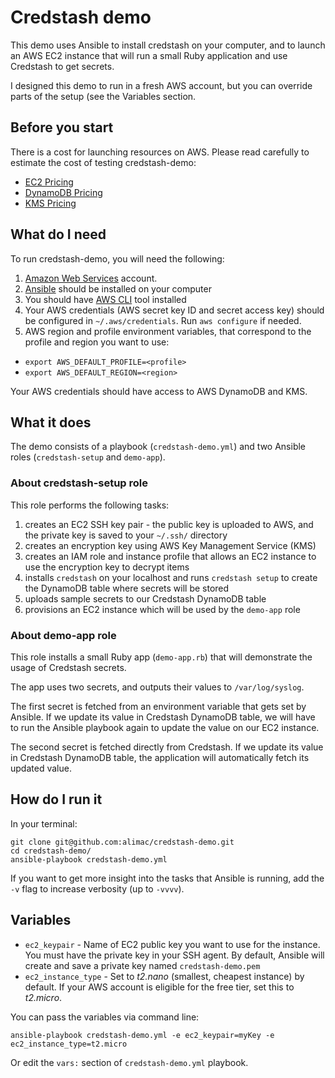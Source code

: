 # Credstash demo

This demo uses Ansible to install credstash on your computer, and to launch an AWS EC2 instance that will run a small Ruby application and use Credstash to get secrets.

I designed this demo to run in a fresh AWS account, but you can override parts of the setup (see the Variables section.

## Before you start

There is a cost for launching resources on AWS. Please read carefully to estimate the cost of testing credstash-demo:

- [EC2 Pricing](https://aws.amazon.com/ec2/pricing/on-demand/)
- [DynamoDB Pricing](https://aws.amazon.com/dynamodb/pricing/)
- [KMS Pricing](https://aws.amazon.com/kms/pricing/)

## What do I need

To run credstash-demo, you will need the following:

1. [Amazon Web Services](https://aws.amazon.com) account.
1. [Ansible](http://docs.ansible.com/ansible/intro_installation.html) should be installed on your computer
1. You should have [AWS CLI](http://docs.aws.amazon.com/cli/latest/userguide/installing.html) tool installed
1. Your AWS credentials (AWS secret key ID and secret access key) should be configured in `~/.aws/credentials`. Run `aws configure` if needed.
1. AWS region and profile environment variables, that correspond to the profile and region you want to use:
  * `export AWS_DEFAULT_PROFILE=<profile>`
  * `export AWS_DEFAULT_REGION=<region>`

Your AWS credentials should have access to AWS DynamoDB and KMS.

## What it does

The demo consists of a playbook (`credstash-demo.yml`) and two Ansible roles (`credstash-setup` and `demo-app`).

### About credstash-setup role

This role performs the following tasks:

1. creates an EC2 SSH key pair - the public key is uploaded to AWS, and the private key is saved to your `~/.ssh/` directory
1. creates an encryption key using AWS Key Management Service (KMS)
1. creates an IAM role and instance profile that allows an EC2 instance to use the encryption key to decrypt items
1. installs `credstash` on your localhost and runs `credstash setup` to create the DynamoDB table where secrets will be stored
1. uploads sample secrets to our Credstash DynamoDB table
1. provisions an EC2 instance which will be used by the `demo-app` role

### About demo-app role

This role installs a small Ruby app (`demo-app.rb`) that will demonstrate the usage of Credstash secrets.

The app uses two secrets, and outputs their values to `/var/log/syslog`.

The first secret is fetched from an environment variable that gets set by Ansible. If we update its value in Credstash DynamoDB table, we will have to run the Ansible playbook again to update the value on our EC2 instance.

The second secret is fetched directly from Credstash. If we update its value in Credstash DynamoDB table, the application will automatically fetch its updated value.

## How do I run it

In your terminal:

```
git clone git@github.com:alimac/credstash-demo.git
cd credstash-demo/
ansible-playbook credstash-demo.yml
```

If you want to get more insight into the tasks that Ansible is running, add the `-v` flag to increase verbosity (up to `-vvvv`).

## Variables

- `ec2_keypair` - Name of EC2 public key you want to use for the instance. You must have the private key in your SSH agent. By default, Ansible will create and save a private key named `credstash-demo.pem`
- `ec2_instance_type` - Set to *t2.nano* (smallest, cheapest instance) by default. If your AWS account is eligible for the free tier, set this to *t2.micro*.

You can pass the variables via command line:

```
ansible-playbook credstash-demo.yml -e ec2_keypair=myKey -e ec2_instance_type=t2.micro
```

Or edit the `vars:` section of `credstash-demo.yml` playbook.
